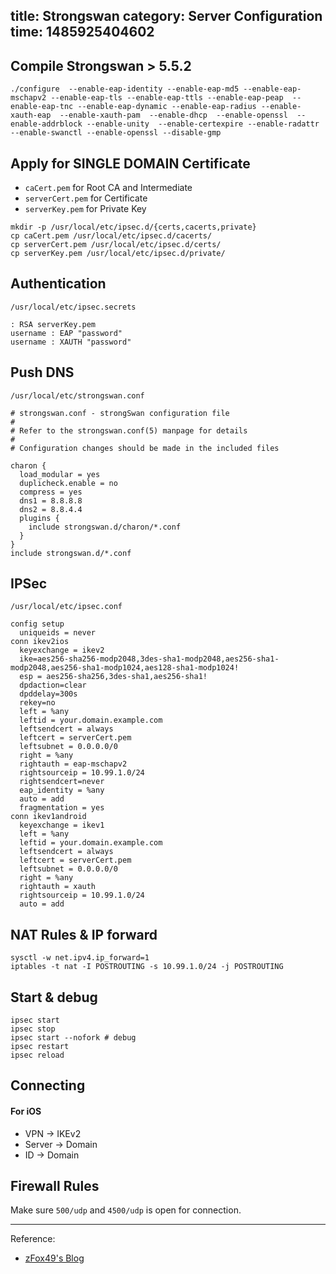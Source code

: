 title: Strongswan
category: Server Configuration
time: 1485925404602
---

## Compile Strongswan > 5.5.2

```
./configure  --enable-eap-identity --enable-eap-md5 --enable-eap-mschapv2 --enable-eap-tls --enable-eap-ttls --enable-eap-peap  --enable-eap-tnc --enable-eap-dynamic --enable-eap-radius --enable-xauth-eap  --enable-xauth-pam  --enable-dhcp  --enable-openssl  --enable-addrblock --enable-unity  --enable-certexpire --enable-radattr --enable-swanctl --enable-openssl --disable-gmp
```

## Apply for SINGLE DOMAIN Certificate

* `caCert.pem` for Root CA and Intermediate
* `serverCert.pem` for Certificate
* `serverKey.pem` for Private Key

```
mkdir -p /usr/local/etc/ipsec.d/{certs,cacerts,private}
cp caCert.pem /usr/local/etc/ipsec.d/cacerts/
cp serverCert.pem /usr/local/etc/ipsec.d/certs/
cp serverKey.pem /usr/local/etc/ipsec.d/private/
```

## Authentication

`/usr/local/etc/ipsec.secrets`

```
: RSA serverKey.pem
username : EAP "password"
username : XAUTH "password"
```

## Push DNS

`/usr/local/etc/strongswan.conf`

```
# strongswan.conf - strongSwan configuration file
#
# Refer to the strongswan.conf(5) manpage for details
#
# Configuration changes should be made in the included files

charon {
  load_modular = yes
  duplicheck.enable = no
  compress = yes
  dns1 = 8.8.8.8
  dns2 = 8.8.4.4
  plugins {
    include strongswan.d/charon/*.conf
  }
}
include strongswan.d/*.conf
```

## IPSec

`/usr/local/etc/ipsec.conf`

```
config setup
  uniqueids = never
conn ikev2ios
  keyexchange = ikev2
  ike=aes256-sha256-modp2048,3des-sha1-modp2048,aes256-sha1-modp2048,aes256-sha1-modp1024,aes128-sha1-modp1024!
  esp = aes256-sha256,3des-sha1,aes256-sha1!
  dpdaction=clear
  dpddelay=300s
  rekey=no
  left = %any
  leftid = your.domain.example.com
  leftsendcert = always
  leftcert = serverCert.pem
  leftsubnet = 0.0.0.0/0
  right = %any
  rightauth = eap-mschapv2
  rightsourceip = 10.99.1.0/24
  rightsendcert=never
  eap_identity = %any
  auto = add
  fragmentation = yes
conn ikev1android
  keyexchange = ikev1
  left = %any
  leftid = your.domain.example.com
  leftsendcert = always
  leftcert = serverCert.pem
  leftsubnet = 0.0.0.0/0
  right = %any
  rightauth = xauth
  rightsourceip = 10.99.1.0/24
  auto = add
```

## NAT Rules & IP forward

```
sysctl -w net.ipv4.ip_forward=1
iptables -t nat -I POSTROUTING -s 10.99.1.0/24 -j POSTROUTING
```

## Start & debug

```
ipsec start
ipsec stop
ipsec start --nofork # debug
ipsec restart
ipsec reload
```

## Connecting

#### For iOS

* VPN -> IKEv2
* Server -> Domain
* ID -> Domain

## Firewall Rules

Make sure `500/udp` and `4500/udp` is open for connection.

---

Reference:

* [zFox49's Blog](https://49.gs/post/2017-02-01)

